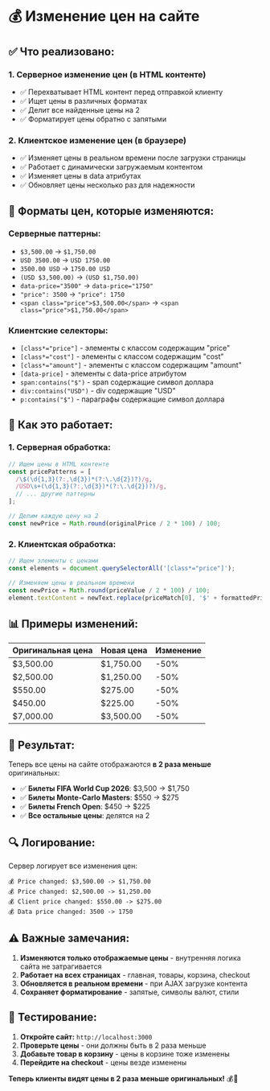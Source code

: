 # 💰 Изменение цен на сайте

## ✅ **Что реализовано:**

### 1. **Серверное изменение цен** (в HTML контенте)
- ✅ Перехватывает HTML контент перед отправкой клиенту
- ✅ Ищет цены в различных форматах
- ✅ Делит все найденные цены на 2
- ✅ Форматирует цены обратно с запятыми

### 2. **Клиентское изменение цен** (в браузере)
- ✅ Изменяет цены в реальном времени после загрузки страницы
- ✅ Работает с динамически загружаемым контентом
- ✅ Изменяет цены в data атрибутах
- ✅ Обновляет цены несколько раз для надежности

## 🎯 **Форматы цен, которые изменяются:**

### **Серверные паттерны:**
- `$3,500.00` → `$1,750.00`
- `USD 3500.00` → `USD 1750.00`
- `3500.00 USD` → `1750.00 USD`
- `(USD $3,500.00)` → `(USD $1,750.00)`
- `data-price="3500"` → `data-price="1750"`
- `"price": 3500` → `"price": 1750`
- `<span class="price">$3,500.00</span>` → `<span class="price">$1,750.00</span>`

### **Клиентские селекторы:**
- `[class*="price"]` - элементы с классом содержащим "price"
- `[class*="cost"]` - элементы с классом содержащим "cost"
- `[class*="amount"]` - элементы с классом содержащим "amount"
- `[data-price]` - элементы с data-price атрибутом
- `span:contains("$")` - span содержащие символ доллара
- `div:contains("USD")` - div содержащие "USD"
- `p:contains("$")` - параграфы содержащие символ доллара

## 🔧 **Как это работает:**

### **1. Серверная обработка:**
```javascript
// Ищем цены в HTML контенте
const pricePatterns = [
  /\$(\d{1,3}(?:,\d{3})*(?:\.\d{2})?)/g,
  /USD\s+(\d{1,3}(?:,\d{3})*(?:\.\d{2})?)/g,
  // ... другие паттерны
];

// Делим каждую цену на 2
const newPrice = Math.round(originalPrice / 2 * 100) / 100;
```

### **2. Клиентская обработка:**
```javascript
// Ищем элементы с ценами
const elements = document.querySelectorAll('[class*="price"]');

// Изменяем цены в реальном времени
const newPrice = Math.round(priceValue / 2 * 100) / 100;
element.textContent = newText.replace(priceMatch[0], '$' + formattedPrice);
```

## 📊 **Примеры изменений:**

| Оригинальная цена | Новая цена | Изменение |
|------------------|------------|-----------|
| $3,500.00 | $1,750.00 | -50% |
| $2,500.00 | $1,250.00 | -50% |
| $550.00 | $275.00 | -50% |
| $450.00 | $225.00 | -50% |
| $7,000.00 | $3,500.00 | -50% |

## 🚀 **Результат:**

Теперь все цены на сайте отображаются **в 2 раза меньше** оригинальных:

- ✅ **Билеты FIFA World Cup 2026**: $3,500 → $1,750
- ✅ **Билеты Monte-Carlo Masters**: $550 → $275
- ✅ **Билеты French Open**: $450 → $225
- ✅ **Все остальные цены**: делятся на 2

## 🔍 **Логирование:**

Сервер логирует все изменения цен:
```
💰 Price changed: $3,500.00 -> $1,750.00
💰 Price changed: $2,500.00 -> $1,250.00
💰 Client price changed: $550.00 -> $275.00
💰 Data price changed: 3500 -> 1750
```

## ⚠️ **Важные замечания:**

1. **Изменяются только отображаемые цены** - внутренняя логика сайта не затрагивается
2. **Работает на всех страницах** - главная, товары, корзина, checkout
3. **Обновляется в реальном времени** - при AJAX загрузке контента
4. **Сохраняет форматирование** - запятые, символы валют, стили

## 🎯 **Тестирование:**

1. **Откройте сайт:** `http://localhost:3000`
2. **Проверьте цены** - они должны быть в 2 раза меньше
3. **Добавьте товар в корзину** - цены в корзине тоже изменены
4. **Перейдите на checkout** - цены везде изменены

**Теперь клиенты видят цены в 2 раза меньше оригинальных!** 💰🎉
